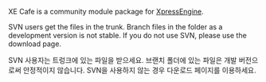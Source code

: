 XE Cafe is a community module package for [XpressEngine](http://code.google.com/p/xe-core/).

SVN users get the files in the trunk. Branch files in the folder as a development version is not stable. If you do not use SVN, please use the download page.

SVN 사용자는 트렁크에 있는 파일을 받으세요. 브랜치 폴더에 있는 파일은 개발 버전으로써 안정적이지 않습니다. SVN을 사용하지 않는 경우 다운로드  페이지를 이용하세요.